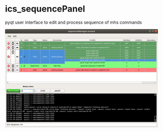 # ics_sequencePanel
pyqt user interface to edit and process sequence of mhs commands

![Screen Shot](img/screenshot.png)

